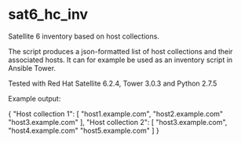 # sat6_hc_inv
Satellite 6 inventory based on host collections.

The script produces a json-formatted list of host collections and their associated hosts.
It can for example be used as an inventory script in Ansible Tower.

Tested with Red Hat Satellite 6.2.4, Tower 3.0.3 and Python 2.7.5


Example output:

{
    "Host collection 1": [
        "host1.example.com", 
        "host2.example.com"
        "host3.example.com"
    ], 
    "Host collection 2": [
        "host3.example.com", 
        "host4.example.com"
        "host5.example.com"
    ]
}


